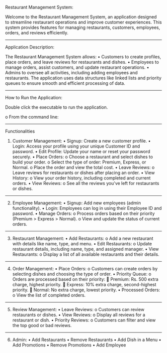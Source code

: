 Restaurant Management System:

Welcome to the Restaurant Management System, an application designed to streamline restaurant operations and improve customer experiences. This system provides features for managing restaurants, customers, employees, orders, and reviews efficiently.
________________________________________
Application Description:

The Restaurant Management System allows:
•	Customers to create profiles, place orders, and leave reviews for restaurants and dishes.
•	Employees to manage orders, assist customers, and update restaurant operations.
•	Admins to oversee all activities, including adding employees and restaurants.
The application uses data structures like linked lists and priority queues to ensure smooth and efficient processing of data.
________________________________________
How to Run the Application:

Double click the executable to run the application.

o	From the command line:
________________________________________
Functionalities
1. Customer Management:
•	Signup: Create a new customer profile.
•	Login: Access your profile using your unique Customer ID and password.
•	Edit Profile: Update your name or reset your password securely.
•	Place Orders:
o	Choose a restaurant and select dishes to build your order.
o	Select the type of order: Premium, Express, or Normal.
o	Place the order and view the total cost.
•	Leave Reviews:
o	Leave reviews for restaurants or dishes after placing an order.
•	View History:
o	View your order history, including completed and current orders.
•	View Reviews:
o	See all the reviews you've left for restaurants or dishes.
________________________________________
2. Employee Management:
•	Signup: Add new employees (admin functionality).
•	Login: Employees can log in using their Employee ID and password.
•	Manage Orders:
o	Process orders based on their priority (Premium > Express > Normal).
o	View and update the status of current orders.
________________________________________
3. Restaurant Management:
•	Add Restaurants:
o	Add a new restaurant with details like name, type, and menu.
•	Edit Restaurants:
o	Update restaurant details, including name, type, and assigned manager.
•	View Restaurants:
o	Display a list of all available restaurants and their details.
________________________________________
4. Order Management:
•	Place Orders:
o	Customers can create orders by selecting dishes and choosing the type of order.
•	Priority Queue:
o	Orders are processed based on their priority:
	Premium: Rs. 500 extra charge, highest priority.
	Express: 10% extra charge, second-highest priority.
	Normal: No extra charge, lowest priority.
•	Processed Orders:
o	View the list of completed orders.
________________________________________
5. Review Management:
•	Leave Reviews:
o	Customers can review restaurants or dishes.
•	View Reviews:
o	Display all reviews for a restaurant or dish.
•	Priority Reviews:
o	Customers can filter and view the top good or bad reviews.
________________________________________
6. Admin:
•	Add Restaurants
•	Remove Restaurants
•	Add Dish in a Menu
•	Add Promotions
•	Remove Promotions
•	Add Employee
